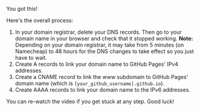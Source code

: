 You got this!

Here's the overall process:<br>
1. In your domain registrar, delete your DNS records. Then go to your domain name in your browser and check that it stopped working. **Note:** Depending on your domain registrar, it may take from 5 minutes (on Namecheap) to 48 hours for the DNS changes to take effect so you just have to wait. 
2. Create A records to link your domain name to GitHub Pages' IPv4 addresses.<br>
3. Create a CNAME record to link the www subdomain to GitHub Pages' domain name (which is `[your_github_username].github.io`).<br>
4. Create AAAA records to link your domain name to the IPv6 addresses.<br>

You can re-watch the video if you get stuck at any step. Good luck!

